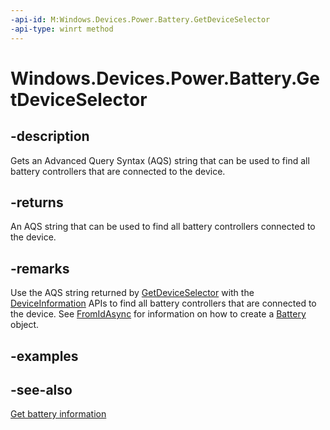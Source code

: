 ----api-id: M:Windows.Devices.Power.Battery.GetDeviceSelector
-api-type: winrt method
---<!-- Method syntaxpublic string GetDeviceSelector()--># Windows.Devices.Power.Battery.GetDeviceSelector## -descriptionGets an Advanced Query Syntax (AQS) string that can be used to find all battery controllers that are connected to the device.## -returnsAn AQS string that can be used to find all battery controllers connected to the device.## -remarksUse the AQS string returned by [GetDeviceSelector](battery_getdeviceselector.md) with the [DeviceInformation](../windows.devices.enumeration/deviceinformation.md) APIs to find all battery controllers that are connected to the device. See [FromIdAsync](battery_fromidasync.md) for information on how to create a [Battery](battery.md) object.## -examples## -see-also[Get battery information](http://msdn.microsoft.com/library/a9fb0f39-8827-420a-922d-dcee6fb9c9d2)